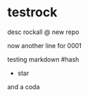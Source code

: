 # testrock
desc rockall @ new repo

now another line for 0001

testing markdown
#hash
* star

and a coda

